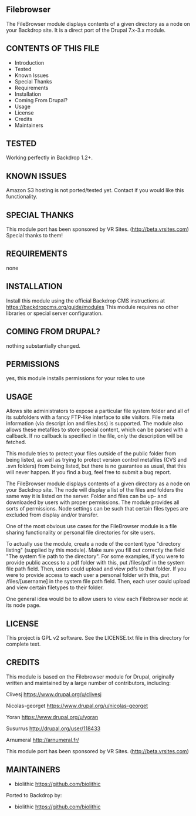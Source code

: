 Filebrowser
---------------------

The FileBrowser module displays contents of a given directory as a node on your Backdrop site.
It is a direct port of the Drupal 7.x-3.x module.

CONTENTS OF THIS FILE
---------------------

 - Introduction
 - Tested
 - Known Issues
 - Special Thanks
 - Requirements
 - Installation
 - Coming From Drupal?
 - Usage
 - License
 - Credits
 - Maintainers

TESTED
-----

Working perfectly in Backdrop 1.2+.

KNOWN ISSUES
---------------------

Amazon S3 hosting is not ported/tested yet.  Contact if you would like this functionality.

SPECIAL THANKS
--------------

This module port has been sponsored by VR Sites. (http://beta.vrsites.com)  Special thanks to them!

REQUIREMENTS
------------

none

INSTALLATION
------------

Install this module using the official Backdrop CMS instructions at https://backdropcms.org/guide/modules
This module requires no other libraries or special server configuration.

COMING FROM DRUPAL?
-------------------

nothing substantially changed.

PERMISSIONS
------------

yes, this module installs permissions for your roles to use

USAGE
-----

Allows site administrators to expose a particular file system folder and all of its subfolders with a fancy FTP-like interface to site visitors. File meta information (via descript.ion and files.bss) is supported. The module also allows these metafiles to store special content, which can be parsed with a callback. If no callback is specified in the file, only the description will be fetched.

This module tries to protect your files outside of the public folder from being listed, as well as trying to protect version control metafiles (CVS and .svn folders) from being listed, but there is no guarantee as usual, that this will never happen. If you find a bug, feel free to submit a bug report.

The FileBrowser module displays contents of a given directory as a node on your Backdrop site.  The node will display a list of the files and folders the same way it is listed on the server. Folder and files can be up- and downloaded by users with proper permissions. The module provides all sorts of permissions. Node settings can be such that certain files types are excluded from display and/or transfer.

One of the most obvious use cases for the FileBrowser module is a file sharing functionality or personal file directories for site users.

To actually use the module, create a node of the content type "directory listing" (supplied by this module).  Make sure you fill out correctly the field "The system file path to the directory".  For some examples, if you were to provide public access to a pdf folder with this, put /files/pdf in the system file path field.  Then, users could upload and view pdfs to that folder.  If you were to provide access to each user a personal folder with this, put /files/[username] in the system file path field.  Then, each user could upload and view certain filetypes to their folder.

One general idea would be to allow users to view each Filebrowser node at its node page.

LICENSE
-------

This project is GPL v2 software. See the LICENSE.txt file in this directory for complete text.

CREDITS
-----------

This module is based on the Filebrowser module for Drupal, originally written and maintained by a large number of contributors, including:

Clivesj <https://www.drupal.org/u/clivesj>

Nicolas-georget <https://www.drupal.org/u/nicolas-georget>

Yoran <https://www.drupal.org/u/yoran>

Susurrus <http://drupal.org/user/118433>

Arnumeral <http://arnumeral.fr/>

This module port has been sponsored by VR Sites. (http://beta.vrsites.com)

MAINTAINERS
-----------

- biolithic <https://github.com/biolithic>

Ported to Backdrop by:

- biolithic <https://github.com/biolithic>

